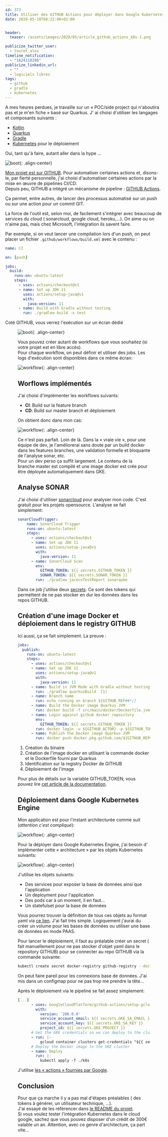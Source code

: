 ```yaml
---
id: 373
title: Utiliser des GITHUB Actions pour déployer dans Google Kubernetes Engine
date: 2020-05-10T08:22:00+02:00


header:
  teaser: /assets/images/2020/05/article_github_actions_k8s-1.png

publicize_twitter_user:
  - touret_alex
timeline_notification:
  - "1624118296"
publicize_linkedin_url:
  - ""
  - logiciels libres
tags:
  - github
  - gradle
  - kubernetes
---
```

A mes heures perdues, je travaille sur un « POC/side project qui n'aboutira pas et je m'en fiche » basé sur Quarkus. J' ai choisi d'utiliser les langages et composants suivants :

  * [Kotlin](https://kotlinlang.org/)
  * [Quarkus](http://quarkus.io/)
  * [Gradle](https://gradle.org/)
  * [Kubernetes](http://kubernetes.io/) pour le déploiement

Oui, tant qu'à faire, autant aller dans la hype &#8230;

![boot](/assets/images/2020/05/article_github_actions_k8s-1.png){: .align-center}

[Mon projet est sur GITHUB](https://github.com/alexandre-touret/music-quote). Pour automatiser certaines actions et, disons-le, par fierté personnelle, j'ai choisi d'automatiser certaines actions par la mise en œuvre de pipelines CI/CD.  
Depuis peu, GITHUB a intégré un mécanisme de pipeline : [GITHUB Actions](https://github.com/features/actions).

Ça permet, entre autres, de lancer des processus automatisé sur un push ou sur une action pour un commit GIT.

La force de l'outil est, selon moi, de facilement s'intégrer avec beaucoup de services du cloud ( sonarcloud, google cloud, heroku,…). On aime ou on n'aime pas, mais chez Microsoft, l'intégration ils savent faire.

Par exemple, si on veut lancer une compilation lors d'un push, on peut placer un fichier `.github/workflows/build.xml` avec le contenu :

```yaml
name: CI

on: [push]

jobs:
  build:
    runs-on: ubuntu-latest
    steps:
      - uses: actions/checkout@v1
      - name: Set up JDK 11
        uses: actions/setup-java@v1
        with:
          java-version: 11
      - name: Build with Gradle without testing
        run: ./gradlew build -x test
```


Coté GITHUB, vous verrez l'exécution sur un écran dédié<figure class="wp-block-image size-large is-resized">

![boot](/assets/images/2020/05/screenshot_2020-05-08-alexandre-touret-music-quote.png){: .align-center}

Vous pouvez créer autant de workflows que vous souhaitez (si votre projet est en libre accès).  
Pour chaque workflow, on peut définir et utiliser des jobs. Les logs d'exécution sont disponibles dans ce même écran:

![workflow](/assets/images/2020/05/screenshot_2020-05-09-alexandre-touret-music-quote.png){: .align-center}

## Worflows implémentés

J'ai choisi d'implémenter les workflows suivants:

  * **CI**: Build sur la feature branch
  * **CD**: Build sur master branch et déploiement

On obtient donc dans mon cas:

![workflow](/assets/images/2020/05/workflow.png){: .align-center}

Ce n'est pas parfait. Loin de là. Dans la « vraie vie », pour une équipe de dev, je l'améliorerai sans doute par un build docker dans les features branches, une validation formelle et bloquante de l'analyse sonar, etc.  
Pour un dev perso ça suffit largement. Le contenu de la branche master est compilé et une image docker est crée pour être déployée automatiquement dans GKE.

## Analyse SONAR

J'ai choisi d'utiliser [sonarcloud](http://sonarcloud.io/) pour analyser mon code. C'est gratuit pour les projets opensource. L'analyse se fait simplement:

```yaml
sonarCloudTrigger:
    name: SonarCloud Trigger
    runs-on: ubuntu-latest
    steps:
      - uses: actions/checkout@v1
      - name: Set up JDK 11
        uses: actions/setup-java@v1
        with:
          java-version: 11
      - name: SonarCloud Scan
        env:
          GITHUB_TOKEN: ${{ secrets.GITHUB_TOKEN }}
          SONAR_TOKEN: ${{ secrets.SONAR_TOKEN }}
        run: ./gradlew jacocoTestReport sonarqube

```


Dans ce job j'utilise deux [secrets](https://help.github.com/en/actions/configuring-and-managing-workflows/creating-and-storing-encrypted-secrets). Ce sont des tokens qui permettent de ne pas stocker en dur les données dans les repos GITHUB.

## Création d'une image Docker et déploiement dans le registry GITHUB

Ici aussi, ça se fait simplement. La preuve :

```yaml
jobs:
  publish:
    runs-on: ubuntu-latest
    steps:
      - uses: actions/checkout@v1
      - name: Set up JDK 11
        uses: actions/setup-java@v1
        with:
          java-version: 11
      - name: Build in JVM Mode with Gradle without testing
        run: ./gradlew quarkusBuild  [1]
      - name: Branch name
        run: echo running on branch ${GITHUB_REF##*/}
      - name: Build the Docker image Quarkus JVM
        run: docker build -f src/main/docker/Dockerfile.jvm -t docker.pkg.github.com/${GITHUB_REPOSITORY}/music-quote-jvm:latest .  [2]
      - name: Login against github docker repository
        env:
          GITHUB_TOKEN: ${{ secrets.GITHUB_TOKEN }}
        run: docker login -u ${GITHUB_ACTOR} -p ${GITHUB_TOKEN}  docker.pkg.github.com   [3]
      - name: Publish the Docker image Quarkus JVM
        run: docker push docker.pkg.github.com/${GITHUB_REPOSITORY}/music-quote-jvm:latest  [4]
```


  1. Création du binaire
  2. Création de l'image docker en utilisant la commande docker et le Dockerfile fourni par Quarkus
  3. Identification sur la registry Docker de GITHUB
  4. Déploiement de l'image

Pour plus de détails sur la variable GITHUB_TOKEN, vous pouvez lire [cet article de la documentation](https://help.github.com/en/actions/configuring-and-managing-workflows/authenticating-with-the-github_token).

## Déploiement dans Google Kubernetes Engine

Mon application est pour l'instant architecturée comme suit (_attention c'est compliqué_):

![workflow](/assets/images/2020/05/application-1.png){: .align-center}

Pour la déployer dans Google Kubernetes Engine, j'ai besoin d' implémenter cette « architecture » par les objets Kubernetes suivants:


![workflow](/assets/images/2020/05/application_gke.png){: .align-center}

J'utilise les objets suivants:

  * Des services pour exposer la base de données ainsi que l'application
  * Un deployment pour l'application
  * Des pods car à un moment, il en faut&#8230;
  * Un statefulset pour la base de données

Vous pourrez trouver la définition de tous ces objets au format yaml via [ce lien](https://github.com/alexandre-touret/music-quote/tree/master/k8s). J'ai fait très simple. Logiquement j'aurai du créer un volume pour les bases de données ou utiliser une base de données en mode PAAS.

Pour lancer le déploiement, il faut au préalable créer un secret ( fait manuellement pour ne pas stocker d'objet yaml dans le repository GITHUB) pour se connecter au repo GITHUB via la commande suivante:

```bash
kubectl create secret docker-registry github-registry --docker-server=docker.pkg.github.com --docker-username=USER--docker-password=PASSWORD --docker-email=EMAIL
```
On peut faire pareil pour les connexions base de données. J'ai mis dans un configmap pour ne pas trop me prendre la tête&#8230;

Après le déploiement via le pipeline se fait assez simplement:

```yaml
[...]
      - uses: GoogleCloudPlatform/github-actions/setup-gcloud@master
        with:
          version: '286.0.0'
          service_account_email: ${{ secrets.GKE_SA_EMAIL }}
          service_account_key: ${{ secrets.GKE_SA_KEY }}
          project_id: ${{ secrets.GKE_PROJECT }}
      # Get the GKE credentials so we can deploy to the cluster
      - run: |-
          gcloud container clusters get-credentials "${{ secrets.GKE_CLUSTER }}" --zone "${{ secrets.GKE_ZONE }}"
      # Deploy the Docker image to the GKE cluster
      - name: Deploy
        run: |-
          kubectl apply -f ./k8s     
```


J'utilise [les « actions » fournies par Google](https://github.com/GoogleCloudPlatform/github-actions). 

## Conclusion

Pour que ça marche il y a pas mal d'étapes préalables ( des tokens à générer, un utilisateur technique, &#8230;).  
J'ai essayé de les référencer dans [le README du projet](https://github.com/alexandre-touret/music-quote).  
Si vous voulez tester l'intégration Kubernetes dans le cloud google, sachez que vous pouvez disposer d'un crédit de 300€ valable un an. Attention, avec ce genre d'architecture, ça part vite&#8230;